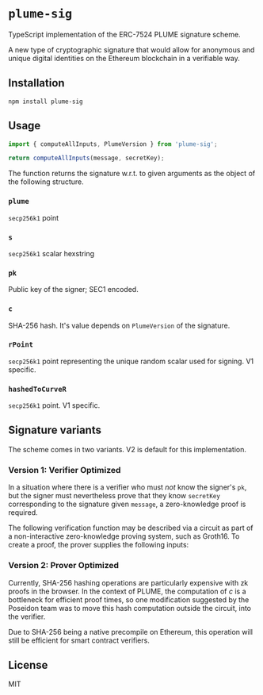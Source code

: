 `plume-sig`
==============
TypeScript implementation of the ERC-7524 PLUME signature scheme.

A new type of cryptographic signature that would allow for anonymous and unique digital identities on the Ethereum blockchain in a verifiable way.

## Installation
`npm install plume-sig`

## Usage

```ts
import { computeAllInputs, PlumeVersion } from 'plume-sig';

return computeAllInputs(message, secretKey);
```

The function returns the signature w.r.t. to given arguments as the object of the following structure.
### `plume`
`secp256k1` point
### `s`
`secp256k1` scalar hexstring
### `pk`
Public key of the signer; SEC1 encoded.
### `c`
SHA-256 hash. It's value depends on `PlumeVersion` of the signature.
### `rPoint`
`secp256k1` point representing the unique random scalar used for signing. V1 specific.
### `hashedToCurveR`
`secp256k1` point. V1 specific.

## Signature variants
The scheme comes in two variants. V2 is default for this implementation.

### Version 1: Verifier Optimized

In a situation where there is a verifier who must *not* know the signer's `pk`, but the signer must nevertheless prove that they know `secretKey` corresponding to the signature given `message`, a zero-knowledge proof is required.

The following verification function may be described via a circuit as part of a non-interactive zero-knowledge proving system, such as Groth16. To create a proof, the prover supplies the following inputs:

### Version 2: Prover Optimized

Currently, SHA-256 hashing operations are particularly expensive with zk proofs in the browser. In the context of PLUME, the computation of $c$ is a bottleneck for efficient proof times, so one modification suggested by the Poseidon team was to move this hash computation outside the circuit, into the verifier.

Due to SHA-256 being a native precompile on Ethereum, this operation will still be efficient for smart contract verifiers.

## License
MIT